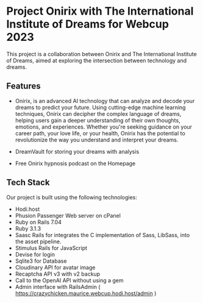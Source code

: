 

# Project Onirix with The International Institute of Dreams for Webcup 2023

This project is a collaboration between Onirix and The International Institute of Dreams, aimed at exploring the intersection between technology and dreams.

## Features
- Onirix, is an advanced AI technology that can analyze and decode your dreams to predict your future.
  Using cutting-edge machine learning techniques, Onirix can decipher the complex language of dreams, helping users gain a deeper understanding of their own   thoughts, emotions, and experiences. Whether you're seeking guidance on your career path, your love life, or your health, Onirix has the potential to       revolutionize the way you understand and interpret your dreams.
 
 - DreamVault for storing your  dreams with analysis
 
 - Free Onirix hypnosis podcast on the Homepage

## Tech Stack

Our project is built using the following technologies:
- Hodi.host
- Phusion Passenger Web server on cPanel
- Ruby on Rails 7.04
- Ruby 3.1.3
- Saasc Rails for integrates the C implementation of Sass, LibSass, into the asset pipeline.
- Stimulus Rails for JavaScript
- Devise for login
- Sqlite3 for Database
- Cloudinary API for avatar image
- Recaptcha API v3 with v2 backup
- Call to the OpenAI API without using a gem
- Admin interface with RailsAdmin ( https://crazychicken.maurice.webcup.hodi.host/admin )






